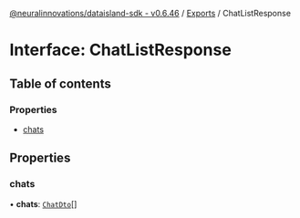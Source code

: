 [@neuralinnovations/dataisland-sdk - v0.6.46](../../README.md) / [Exports](../modules.md) / ChatListResponse

# Interface: ChatListResponse

## Table of contents

### Properties

- [chats](ChatListResponse.md#chats)

## Properties

### chats

• **chats**: [`ChatDto`](ChatDto.md)[]
